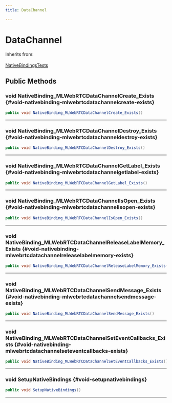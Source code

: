 ```yaml
---
title: DataChannel

---
```


# DataChannel







Inherits from: <br></br>[NativeBindingsTests](/versioned_docs/version-14-Jun-2023/unity-api/api/UnitySDKEditorTests/UnitySDKEditorTests.NativeBindingsTests.md)




## Public Methods

### void NativeBinding_MLWebRTCDataChannelCreate_Exists {#void-nativebinding-mlwebrtcdatachannelcreate-exists}

```csharp
public void NativeBinding_MLWebRTCDataChannelCreate_Exists()
```






-----------

### void NativeBinding_MLWebRTCDataChannelDestroy_Exists {#void-nativebinding-mlwebrtcdatachanneldestroy-exists}

```csharp
public void NativeBinding_MLWebRTCDataChannelDestroy_Exists()
```






-----------

### void NativeBinding_MLWebRTCDataChannelGetLabel_Exists {#void-nativebinding-mlwebrtcdatachannelgetlabel-exists}

```csharp
public void NativeBinding_MLWebRTCDataChannelGetLabel_Exists()
```






-----------

### void NativeBinding_MLWebRTCDataChannelIsOpen_Exists {#void-nativebinding-mlwebrtcdatachannelisopen-exists}

```csharp
public void NativeBinding_MLWebRTCDataChannelIsOpen_Exists()
```






-----------

### void NativeBinding_MLWebRTCDataChannelReleaseLabelMemory_Exists {#void-nativebinding-mlwebrtcdatachannelreleaselabelmemory-exists}

```csharp
public void NativeBinding_MLWebRTCDataChannelReleaseLabelMemory_Exists()
```






-----------

### void NativeBinding_MLWebRTCDataChannelSendMessage_Exists {#void-nativebinding-mlwebrtcdatachannelsendmessage-exists}

```csharp
public void NativeBinding_MLWebRTCDataChannelSendMessage_Exists()
```






-----------

### void NativeBinding_MLWebRTCDataChannelSetEventCallbacks_Exists {#void-nativebinding-mlwebrtcdatachannelseteventcallbacks-exists}

```csharp
public void NativeBinding_MLWebRTCDataChannelSetEventCallbacks_Exists()
```






-----------

### void SetupNativeBindings {#void-setupnativebindings}

```csharp
public void SetupNativeBindings()
```






-----------

